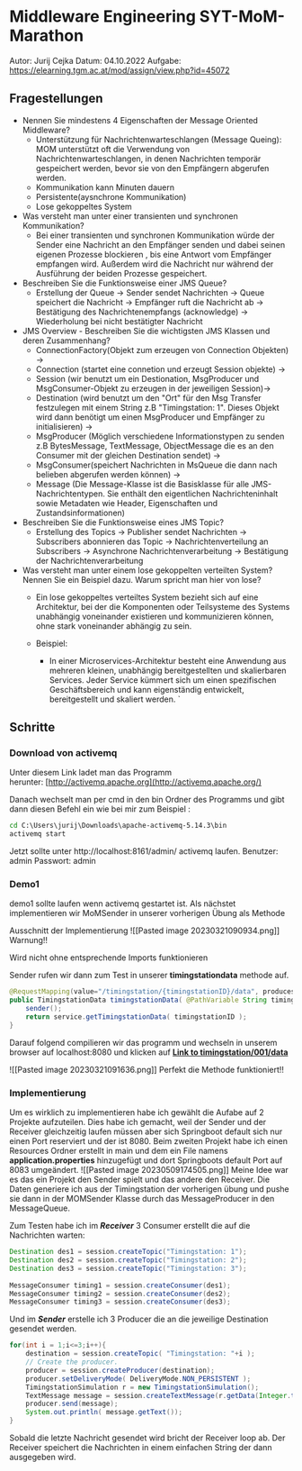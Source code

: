 # Middleware Engineering SYT-MoM-Marathon

Autor: Jurij Cejka
Datum: 04.10.2022
Aufgabe: https://elearning.tgm.ac.at/mod/assign/view.php?id=45072
## Fragestellungen
-   Nennen Sie mindestens 4 Eigenschaften der Message Oriented Middleware?
    - Unterstützung für Nachrichtenwarteschlangen (Message Queing): MOM unterstützt oft die Verwendung von Nachrichtenwarteschlangen, in denen Nachrichten temporär gespeichert werden, bevor sie von den Empfängern abgerufen werden.
    - Kommunikation kann Minuten dauern
    - Persistente(aysnchrone Kommunikation)
    - Lose gekoppeltes System
-   Was versteht man unter einer transienten und synchronen Kommunikation?
    - Bei einer transienten und synchronen Kommunikation würde der Sender eine Nachricht an den Empfänger senden und dabei seinen eigenen Prozesse blockieren , bis eine Antwort vom Empfänger empfangen wird. Außerdem wird die Nachricht nur während der Ausführung der beiden Prozesse gespeichert.
-   Beschreiben Sie die Funktionsweise einer JMS Queue?
    - Erstellung der Queue -> Sender sendet Nachrichten -> Queue speichert die Nachricht -> Empfänger ruft die Nachricht ab -> Bestätigung des Nachrichtenempfangs (acknowledge) -> Wiederholung bei nicht bestätigter Nachricht
-   JMS Overview - Beschreiben Sie die wichtigsten JMS Klassen und deren Zusammenhang?
    - ConnectionFactory(Objekt zum erzeugen von Connection Objekten) ->
    - Connection (startet eine connetion und erzeugt Session objekte) ->
    - Session (wir benutzt um ein Destionation, MsgProducer und MsgConsumer-Objekt zu erzeugen in der jeweiligen Session)->
    - Destination (wird benutzt um den "Ort" für den Msg Transfer festzulegen mit einem String z.B "Timingstation: 1". Dieses Objekt wird dann benötigt um einen MsgProducer und Empfänger zu initialisieren) ->
    - MsgProducer (Möglich verschiedene Informationstypen zu senden z.B BytesMessage, TextMessage, ObjectMessage die es an den Consumer mit der gleichen Destination sendet) ->
    - MsgConsumer(speichert Nachrichten in MsQueue die dann nach belieben abgerufen werden können) ->
    - Message (Die Message-Klasse ist die Basisklasse für alle JMS-Nachrichtentypen. Sie enthält den eigentlichen Nachrichteninhalt sowie Metadaten wie Header, Eigenschaften und Zustandsinformationen)
-   Beschreiben Sie die Funktionsweise eines JMS Topic?
    - Erstellung des Topics -> Publisher sendet Nachrichten -> Subscribers abonnieren das Topic -> Nachrichtenverteilung an Subscribers -> Asynchrone Nachrichtenverarbeitung -> Bestätigung der Nachrichtenverarbeitung
-   Was versteht man unter einem lose gekoppelten verteilten System? Nennen Sie ein Beispiel dazu. Warum spricht man hier von lose?
    - Ein lose gekoppeltes verteiltes System bezieht sich auf eine Architektur, bei der die Komponenten oder Teilsysteme des Systems unabhängig voneinander existieren und kommunizieren können, ohne stark voneinander abhängig zu sein.

    - Beispiel:
        - In einer Microservices-Architektur besteht eine Anwendung aus mehreren kleinen, unabhängig bereitgestellten und skalierbaren Services. Jeder Service kümmert sich um einen spezifischen Geschäftsbereich und kann eigenständig entwickelt, bereitgestellt und skaliert werden.
          `
## Schritte
### Download von activemq
Unter diesem Link ladet man das Programm herunter: [http://activemq.apache.org](http://activemq.apache.org/)

Danach wechselt man per cmd in den bin Ordner des Programms und gibt dann diesen Befehl ein wie bei mir zum Beispiel :
```cmd 
cd C:\Users\jurij\Downloads\apache-activemq-5.14.3\bin
activemq start
```
Jetzt sollte unter http://localhost:8161/admin/ activemq laufen.
Benutzer: admin
Passwort: admin

### Demo1
demo1 sollte laufen wenn activemq gestartet ist.
Als nächstet implementieren wir MoMSender in unserer vorherigen Übung als Methode

Ausschnitt der Implementierung
![[Pasted image 20230321090934.png]]
Warnung!!

Wird nicht ohne entsprechende Imports funktionieren

Sender rufen wir dann zum Test in unserer **timingstationdata** methode auf.
```java
@RequestMapping(value="/timingstation/{timingstationID}/data", produces = MediaType.APPLICATION_JSON_VALUE)  
public TimingstationData timingstationData( @PathVariable String timingstationID ) {  
    sender();  
    return service.getTimingstationData( timingstationID );  
}
```
Darauf folgend compilieren wir das programm und wechseln in unserem browser auf localhost:8080 und klicken auf **[Link to timingstation/001/data](http://localhost:8080/timingstation/001/data)**

![[Pasted image 20230321091636.png]]
Perfekt die Methode funktioniert!!
### Implementierung
Um es wirklich zu implementieren habe ich gewählt die Aufabe auf 2 Projekte aufzuteilen. Dies habe ich gemacht, weil der Sender und der Receiver gleichzeitig laufen müssen aber sich Springboot default sich nur einen Port reserviert und der ist 8080. Beim zweiten Projekt habe ich einen Resources Ordner erstellt in main und dem ein File namens **application.properties** hinzugefügt und dort Springboots default Port auf 8083 umgeändert.
![[Pasted image 20230509174505.png]]
Meine Idee war es das ein Projekt den Sender spielt und das andere den Receiver. Die Daten generiere ich aus der Timingstation der vorherigen übung und pushe sie dann in der MOMSender Klasse durch das MessageProducer in den MessageQueue.

Zum Testen habe ich im ***Receiver*** 3 Consumer erstellt die auf die Nachrichten warten:
```java
Destination des1 = session.createTopic("Timingstation: 1");  
Destination des2 = session.createTopic("Timingstation: 2");  
Destination des3 = session.createTopic("Timingstation: 3");  
  
MessageConsumer timing1 = session.createConsumer(des1);  
MessageConsumer timing2 = session.createConsumer(des2);  
MessageConsumer timing3 = session.createConsumer(des3);
```
Und im ***Sender*** erstelle ich 3 Producer die an die jeweilige Destination gesendet werden.

```java
for(int i = 1;i<=3;i++){  
    destination = session.createTopic( "Timingstation: "+i );  
    // Create the producer.  
    producer = session.createProducer(destination);  
    producer.setDeliveryMode( DeliveryMode.NON_PERSISTENT );  
    TimingstationSimulation r = new TimingstationSimulation();  
    TextMessage message = session.createTextMessage(r.getData(Integer.toString(i)).toString());  
    producer.send(message);  
    System.out.println( message.getText());  
}
```

Sobald die letzte Nachricht gesendet wird bricht der Receiver loop ab.
Der Receiver speichert die Nachrichten in einem einfachen String der dann ausgegeben wird.

